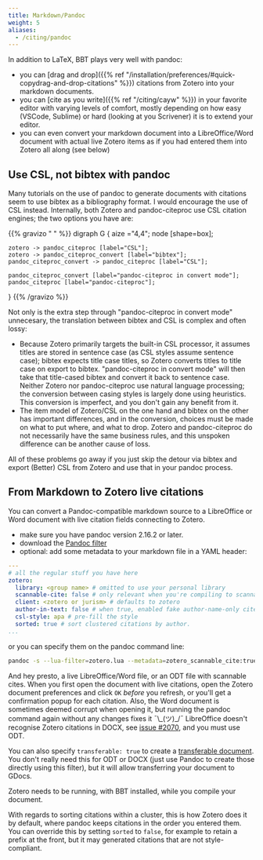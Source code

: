 ```yaml
---
title: Markdown/Pandoc
weight: 5
aliases:
  - /citing/pandoc
---
```


In addition to LaTeX, BBT plays very well with pandoc:

* you can [drag and drop]({{% ref "/installation/preferences/#quick-copydrag-and-drop-citations" %}}) citations from Zotero into your markdown documents.
* you can [cite as you write]({{% ref "/citing/cayw" %}}) in your favorite editor with varying levels of comfort, mostly depending on how easy (VSCode, Sublime) or hard (looking at you Scrivener) it is to extend your editor.
* you can even convert your markdown document into a LibreOffice/Word document with actual live Zotero items as if you had entered them into Zotero all along (see below)

## Use CSL, not bibtex with pandoc

Many tutorials on the use of pandoc to generate documents with
citations seem to use bibtex as a bibliography format. I would
encourage the use of CSL instead. Internally, both Zotero and pandoc-citeproc use
CSL citation engines; the two options you have are:

{{% gravizo " " %}}
  digraph G {
    aize ="4,4";
    node [shape=box];

    zotero -> pandoc_citeproc [label="CSL"];
    zotero -> pandoc_citeproc_convert [label="bibtex"];
    pandoc_citeproc_convert -> pandoc_citeproc [label="CSL"];

    pandoc_citeproc_convert [label="pandoc-citeproc in convert mode"];
    pandoc_citeproc [label="pandoc-citeproc"];
  }
{{% /gravizo %}}

Not only is the extra step through "pandoc-citeproc in convert mode" unnecesary, the translation between bibtex and CSL is complex and often lossy:

* Because Zotero primarily targets the built-in CSL processor, it
  assumes titles are stored in sentence case (as CSL styles
  assume sentence case); bibtex expects title case titles, so Zotero
  converts titles to title case on export to bibtex. "pandoc-citeproc in
  convert mode" will then take that title-cased bibtex and convert
  it back to sentence case. Neither Zotero nor pandoc-citeproc use
  natural language processing; the conversion between casing styles
  is largely done using heuristics. This conversion is imperfect,
  and you don't gain any benefit from it.
* The item model of Zotero/CSL on the one hand and bibtex on the
  other has important differences, and in the conversion, choices
  must be made on what to put where, and what to drop. Zotero and
  pandoc-citeproc do not necessarily have the same business rules,
  and this unspoken difference can be another cause of loss.

All of these problems go away if you just skip the detour via bibtex and export (Better) CSL from Zotero and use that in your pandoc process.


## From Markdown to Zotero live citations

You can convert a Pandoc-compatible markdown source to a LibreOffice or Word document with live citation fields connecting to Zotero.

* make sure you have pandoc version 2.16.2 or later.
* download the [Pandoc filter](../zotero.lua)
* optional: add some metadata to your markdown file in a YAML header:

```yaml
---
# all the regular stuff you have here
zotero:
  library: <group name> # omitted to use your personal library
  scannable-cite: false # only relevant when you're compiling to scannable-cite .odt
  client: <zotero or jurism> # defaults to zotero
  author-in-text: false # when true, enabled fake author-name-only cites by replacing it with the text of the last names of the authors
  csl-style: apa # pre-fill the style
  sorted: true # sort clustered citations by author.
...
```

or you can specify them on the pandoc command line:

```bash
pandoc -s --lua-filter=zotero.lua --metadata=zotero_scannable_cite:true --metadata=zotero_client:jurism ...
```

And hey presto, a live LibreOffice/Word file, or an ODT file with
scannable cites. When you first open the document with live citations, open the Zotero
document preferences and click `OK` *before* you refresh, or you'll get a confirmation
popup for each citation. Also, the Word document is sometimes deemed
corrupt when opening it, but running the pandoc command again without
any changes fixes it ¯\\\_(ツ)\_/¯
LibreOffice doesn't recognise Zotero citations in DOCX,
see [issue #2070](https://github.com/retorquere/zotero-better-bibtex/issues/2070),
and you must use ODT.

You can also specify `transferable: true` to create a [transferable document](https://www.zotero.org/support/kb/moving_documents_between_word_processors). You don't really need this for ODT or DOCX (just use Pandoc to create those directly using this filter), but it will allow transferring your document to GDocs.

Zotero needs to be running, with BBT installed, while you compile your document.

With regards to sorting citations within a cluster, this is how Zotero does it by default, where pandoc keeps citations in the order you entered them. You can override this by setting `sorted` to `false`, for example to retain a prefix at the front, but it may generated citations that are not style-compliant.
